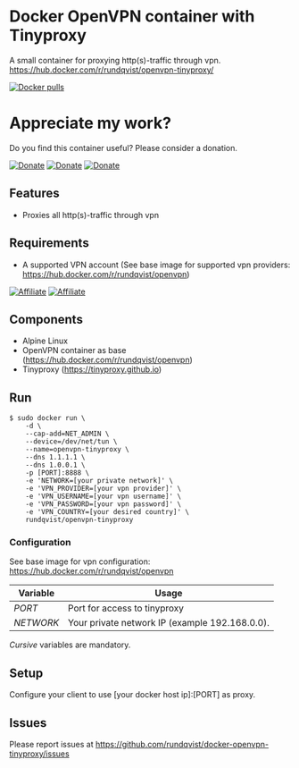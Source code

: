 # Docker OpenVPN container with Tinyproxy
A small container for proxying http(s)-traffic through vpn.
https://hub.docker.com/r/rundqvist/openvpn-tinyproxy/

[![Docker pulls](https://img.shields.io/docker/pulls/rundqvist/openvpn-tinyproxy.svg)](https://hub.docker.com/r/rundqvist/openvpn-tinyproxy)

# Appreciate my work?
Do you find this container useful? Please consider a donation.

[![Donate](https://img.shields.io/badge/Donate-Flattr-brightgreen)](https://flattr.com/@rundqvist)
[![Donate](https://img.shields.io/badge/Donate-Buy%20me%20a%20coffee-orange)](https://www.buymeacoffee.com/rundqvist)
[![Donate](https://img.shields.io/badge/Donate-PayPal-blue)](https://www.paypal.com/cgi-bin/webscr?cmd=_s-xclick&hosted_button_id=SZ7J9JL9P5DGE&source=url)

## Features
* Proxies all http(s)-traffic through vpn

## Requirements
* A supported VPN account (See base image for supported vpn providers: https://hub.docker.com/r/rundqvist/openvpn)

[![Affiliate](https://img.shields.io/badge/Affiliate-IPVanish_VPN-6fbc44)](https://www.ipvanish.com/?a_bid=48f95966&a_aid=5f3eb2f0be07f)
[![Affiliate](https://img.shields.io/badge/Affiliate-WeVPN-e33866)](https://www.wevpn.com/aff/rundqvist)

## Components
* Alpine Linux
* OpenVPN container as base (https://hub.docker.com/r/rundqvist/openvpn)
* Tinyproxy (https://tinyproxy.github.io)

## Run
```
$ sudo docker run \
    -d \
    --cap-add=NET_ADMIN \
    --device=/dev/net/tun \
    --name=openvpn-tinyproxy \
    --dns 1.1.1.1 \
    --dns 1.0.0.1 \
    -p [PORT]:8888 \
    -e 'NETWORK=[your private network]' \
    -e 'VPN_PROVIDER=[your vpn provider]' \
    -e 'VPN_USERNAME=[your vpn username]' \
    -e 'VPN_PASSWORD=[your vpn password]' \
    -e 'VPN_COUNTRY=[your desired country]' \
    rundqvist/openvpn-tinyproxy
```

### Configuration
See base image for vpn configuration: https://hub.docker.com/r/rundqvist/openvpn

| Variable | Usage |
|----------|-------|
| _PORT_ | Port for access to tinyproxy |
| _NETWORK_ | Your private network IP (example 192.168.0.0). |

_Cursive_ variables are mandatory.

## Setup
Configure your client to use [your docker host ip]:[PORT] as proxy.

## Issues
Please report issues at https://github.com/rundqvist/docker-openvpn-tinyproxy/issues
